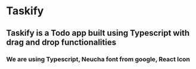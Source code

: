 # Taskify 

## Taskify is a Todo app built using Typescript with drag and drop functionalities 

### We are using Typescript, Neucha font from google, React Icon